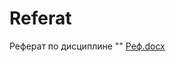 # Referat
Реферат по дисциплине ""
[Реф.docx](https://github.com/Vovka614/Referat/files/13818121/default.docx)
